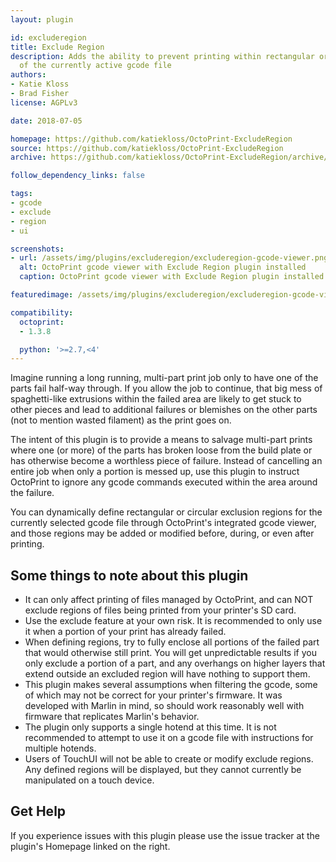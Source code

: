 ```yaml
---
layout: plugin

id: excluderegion
title: Exclude Region
description: Adds the ability to prevent printing within rectangular or circular regions
  of the currently active gcode file
authors:
- Katie Kloss
- Brad Fisher
license: AGPLv3

date: 2018-07-05

homepage: https://github.com/katiekloss/OctoPrint-ExcludeRegion
source: https://github.com/katiekloss/OctoPrint-ExcludeRegion
archive: https://github.com/katiekloss/OctoPrint-ExcludeRegion/archive/release.zip

follow_dependency_links: false

tags:
- gcode
- exclude
- region
- ui

screenshots:
- url: /assets/img/plugins/excluderegion/excluderegion-gcode-viewer.png
  alt: OctoPrint gcode viewer with Exclude Region plugin installed
  caption: OctoPrint gcode viewer with Exclude Region plugin installed

featuredimage: /assets/img/plugins/excluderegion/excluderegion-gcode-viewer.png

compatibility:
  octoprint:
  - 1.3.8

  python: '>=2.7,<4'
---
```


Imagine running a long running, multi-part print job only to have one of the parts fail half-way
through.  If you allow the job to continue, that big mess of spaghetti-like extrusions within the
failed area are likely to get stuck to other pieces and lead to additional failures or blemishes
on the other parts (not to mention wasted filament) as the print goes on.

The intent of this plugin is to provide a means to salvage multi-part prints where one (or more)
of the parts has broken loose from the build plate or has otherwise become a worthless piece of
failure.  Instead of cancelling an entire job when only a portion is messed up, use this plugin
to instruct OctoPrint to ignore any gcode commands executed within the area around the failure.

You can dynamically define rectangular or circular exclusion regions for the currently selected
gcode file through OctoPrint's integrated gcode viewer, and those regions may be added or modified
before, during, or even after printing.

## Some things to note about this plugin

* It can only affect printing of files managed by OctoPrint, and can NOT exclude regions of files
  being printed from your printer's SD card.
* Use the exclude feature at your own risk.  It is recommended to only use it when a portion of
  your print has already failed.
* When defining regions, try to fully enclose all portions of the failed part that would otherwise
  still print.  You will get unpredictable results if you only exclude a portion of a part, and any
  overhangs on higher layers that extend outside an excluded region will have nothing to support
  them.
* This plugin makes several assumptions when filtering the gcode, some of which may not be correct
  for your printer's firmware.  It was developed with Marlin in mind, so should work reasonably well
  with firmware that replicates Marlin's behavior.
* The plugin only supports a single hotend at this time.  It is not recommended to attempt to use
  it on a gcode file with instructions for multiple hotends.
* Users of TouchUI will not be able to create or modify exclude regions.  Any defined regions will
  be displayed, but they cannot currently be manipulated on a touch device.

## Get Help

If you experience issues with this plugin please use the issue tracker at the plugin's Homepage
linked on the right.
